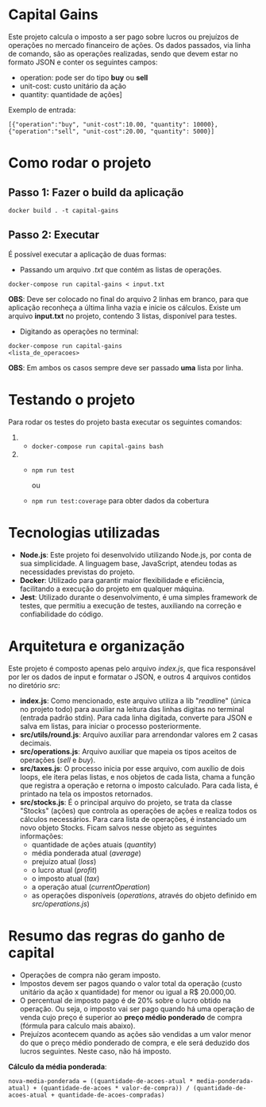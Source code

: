 # Capital Gains

Este projeto calcula o imposto a ser pago sobre lucros ou prejuízos de operações no mercado financeiro de ações. 
Os dados passados, via linha de comando, são as operações realizadas, sendo que devem estar no formato JSON e conter os seguintes campos:

- operation: pode ser do tipo **buy** ou **sell**
- unit-cost: custo unitário da ação
- quantity: quantidade de ações]

Exemplo de entrada:

`[{"operation":"buy", "unit-cost":10.00, "quantity": 10000},{"operation":"sell", "unit-cost":20.00, "quantity": 5000}]`

# Como rodar o projeto

## Passo 1: Fazer o build da aplicação

```
docker build . -t capital-gains
```

## Passo 2: Executar

É possível executar a aplicação de duas formas: 

- Passando um arquivo *.txt* que contém as listas de operações. 

```
docker-compose run capital-gains < input.txt
```

**OBS**: Deve ser colocado no final do arquivo 2 linhas em branco, para que aplicação reconheça a última linha vazia e inicie os cálculos. Existe um arquivo **input.txt** no projeto, contendo 3 listas, disponível para testes.

- Digitando as operações no terminal:

```
docker-compose run capital-gains
<lista_de_operacoes>
```


**OBS**: Em ambos os casos sempre deve ser passado **uma** lista por linha. 

# Testando o projeto

Para rodar os testes do projeto basta executar os seguintes comandos:

1. - `docker-compose run capital-gains bash`
2. - `npm run test`

      ou
   - `npm run test:coverage` para obter dados da cobertura


# Tecnologias utilizadas

- **Node.js**: Este projeto foi desenvolvido utilizando Node.js, por conta de sua simplicidade. A linguagem base, JavaScript, atendeu todas as necessidades previstas do projeto.
- **Docker**: Utilizado para garantir maior flexibilidade e eficiência, facilitando a execução do projeto em qualquer máquina.
- **Jest**: Utilizado durante o desenvolvimento, é uma simples framework de testes, que permitiu a execução de testes, auxiliando na correção e confiabilidade do código. 

# Arquitetura e organização

Este projeto é composto apenas pelo arquivo *index.js*, que fica responsável por ler os dados de input e formatar o JSON, e outros 4 arquivos contidos no diretório *src*:

- **index.js**: Como mencionado, este arquivo utiliza a lib "*readlin*e" (única no projeto todo) para auxiliar na leitura das linhas digitas no terminal (entrada padrão stdin). Para cada linha digitada, converte para JSON e salva em listas, para iniciar o processo posteriormente.
- **src/utils/round.js**: Arquivo auxiliar para arrendondar valores em 2 casas decimais.
- **src/operations.js**:  Arquivo auxiliar que mapeia os tipos aceitos de operações (*sell* e *buy*). 
- **src/taxes.js**: O processo inicia por esse arquivo, com auxílio de dois loops, ele itera pelas listas, e nos objetos de cada lista, chama a função que registra a operação e retorna o imposto calculado. Para cada lista, é printado na tela os impostos retornados.
- **src/stocks.js**: É o principal arquivo do projeto, se trata da classe "Stocks" (ações) que controla as operações de ações e realiza todos os cálculos necessários. Para cara lista de operações, é instanciado um novo objeto Stocks. Ficam salvos nesse objeto as seguintes informações: 
  - quantidade de ações atuais (*quantity*)
  - média ponderada atual (*average*)
  - prejuízo atual (*loss*)
  - o lucro atual (*profit*)
  - o imposto atual (*tax*)
  - a operação atual (*currentOperation*) 
  - as operações disponíveis (*operations*, através do objeto definido em *src/operations.js*)

# Resumo das regras do ganho de capital

- Operações de compra não geram imposto. 
- Impostos devem ser pagos quando o valor total da operação (custo unitário da ação x quantidade) for menor ou igual a R$ 20.000,00.
- O percentual de imposto pago é de 20% sobre o lucro obtido na operação. Ou seja, o imposto vai ser pago quando há uma operação de venda cujo preço é superior ao **preço médio ponderado** de compra (fórmula para calculo mais abaixo).
- Prejuízos acontecem quando as ações são vendidas a um valor menor do que o preço médio ponderado de compra, e ele será deduzido dos lucros seguintes. Neste caso, não há imposto. 


**Cálculo da média ponderada**:

```
nova-media-ponderada = ((quantidade-de-acoes-atual * media-ponderada-atual) + (quantidade-de-acoes * valor-de-compra)) / (quantidade-de-acoes-atual + quantidade-de-acoes-compradas) 
``` 